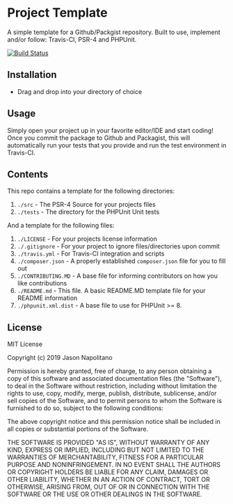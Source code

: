 # Project Template

A simple template for a Github/Packgist repository. Built to use, implement and/or follow: Travis-CI, PSR-4 and PHPUnit.

[![Build Status](https://travis-ci.com/jason-napolitano/PHP-Exceptions.svg?branch=master)](https://travis-ci.com/jason-napolitano/PHP-Exceptions)

## Installation
 - Drag and drop into your directory of choice

## Usage
Simply open your project up in your favorite editor/IDE and start coding! Once you commit the package to Github and Packagist, this will automatically run your tests that you provide and run the test environment in Travis-CI.

## Contents
This repo contains a template for the following directories:
 1. `./src` - The PSR-4 Source for your projects files
 2. `./tests` - The directory for the PHPUnit Unit tests

And a template for the following files:
 1. `./LICENSE` - For your projects license information
 2. `./.gitignore` - For your project to ignore files/directories upon commit
 3. `./travis.yml` - For Travis-CI integration and scripts
 4. `./composer.json` - A properly established `composer.json` file for you to fill out
 5. `./CONTRIBUTING.MD` - A base file for informing contributors on how you like contributions
 6. `./README.md` - This file. A basic README.MD template file for your README information
 7. `./phpunit.xml.dist` - A base file to use for PHPUnit >= 8.


## License
MIT License

Copyright (c) 2019 Jason Napolitano

Permission is hereby granted, free of charge, to any person obtaining a copy
of this software and associated documentation files (the "Software"), to deal
in the Software without restriction, including without limitation the rights
to use, copy, modify, merge, publish, distribute, sublicense, and/or sell
copies of the Software, and to permit persons to whom the Software is
furnished to do so, subject to the following conditions:

The above copyright notice and this permission notice shall be included in all
copies or substantial portions of the Software.

THE SOFTWARE IS PROVIDED "AS IS", WITHOUT WARRANTY OF ANY KIND, EXPRESS OR
IMPLIED, INCLUDING BUT NOT LIMITED TO THE WARRANTIES OF MERCHANTABILITY,
FITNESS FOR A PARTICULAR PURPOSE AND NONINFRINGEMENT. IN NO EVENT SHALL THE
AUTHORS OR COPYRIGHT HOLDERS BE LIABLE FOR ANY CLAIM, DAMAGES OR OTHER
LIABILITY, WHETHER IN AN ACTION OF CONTRACT, TORT OR OTHERWISE, ARISING FROM,
OUT OF OR IN CONNECTION WITH THE SOFTWARE OR THE USE OR OTHER DEALINGS IN THE
SOFTWARE.
